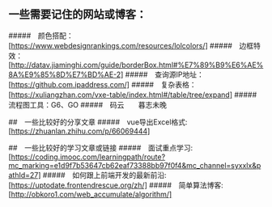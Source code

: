 ## 一些需要记住的网站或博客：

#####　颜色搭配：[https://www.webdesignrankings.com/resources/lolcolors/]
#####　边框特效：[http://datav.jiaminghi.com/guide/borderBox.html#%E7%89%B9%E6%AE%8A%E9%85%8D%E7%BD%AE-2]
#####　查询源IP地址：[https://github.com.ipaddress.com/]
#####　复杂表格：[https://xuliangzhan.com/vxe-table/index.html#/table/tree/expand]
#####　流程图工具：G6、GO
#####　码云　　暮志未晚


##　一些比较好的分享文章
#####　vue导出Excel格式:[https://zhuanlan.zhihu.com/p/66069444]


##　一些比较好的学习文章或链接
#####　面试重点学习:[https://coding.imooc.com/learningpath/route?mc_marking=e1d9f7b53647cb62eaf73388bb97f0f4&mc_channel=syxxlx&pathId=27]
#####　如何跟上前端开发的最新前沿:[https://uptodate.frontendrescue.org/zh/]
#####　简单算法博客:[http://obkoro1.com/web_accumulate/algorithm/]


